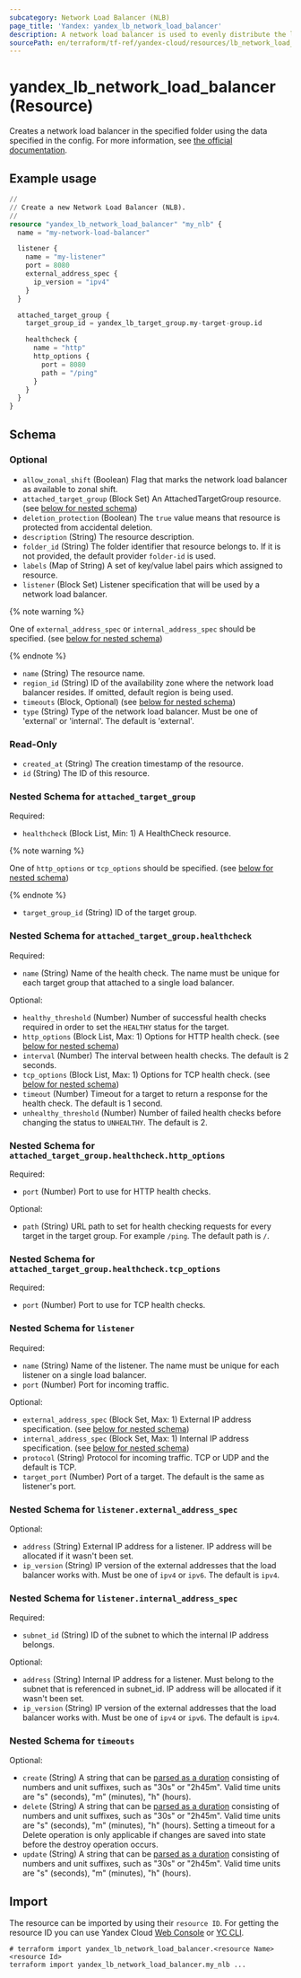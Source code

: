 ```yaml
---
subcategory: Network Load Balancer (NLB)
page_title: 'Yandex: yandex_lb_network_load_balancer'
description: A network load balancer is used to evenly distribute the load across cloud resources.
sourcePath: en/terraform/tf-ref/yandex-cloud/resources/lb_network_load_balancer.md
---
```


# yandex_lb_network_load_balancer (Resource)

Creates a network load balancer in the specified folder using the data specified in the config. For more information, see [the official documentation](https://yandex.cloud/docs/load-balancer/concepts).

## Example usage

```terraform
//
// Create a new Network Load Balancer (NLB).
//
resource "yandex_lb_network_load_balancer" "my_nlb" {
  name = "my-network-load-balancer"

  listener {
    name = "my-listener"
    port = 8080
    external_address_spec {
      ip_version = "ipv4"
    }
  }

  attached_target_group {
    target_group_id = yandex_lb_target_group.my-target-group.id

    healthcheck {
      name = "http"
      http_options {
        port = 8080
        path = "/ping"
      }
    }
  }
}
```

<!-- schema generated by tfplugindocs -->
## Schema

### Optional

- `allow_zonal_shift` (Boolean) Flag that marks the network load balancer as available to zonal shift.
- `attached_target_group` (Block Set) An AttachedTargetGroup resource. (see [below for nested schema](#nestedblock--attached_target_group))
- `deletion_protection` (Boolean) The `true` value means that resource is protected from accidental deletion.
- `description` (String) The resource description.
- `folder_id` (String) The folder identifier that resource belongs to. If it is not provided, the default provider `folder-id` is used.
- `labels` (Map of String) A set of key/value label pairs which assigned to resource.
- `listener` (Block Set) Listener specification that will be used by a network load balancer.

{% note warning %}

One of `external_address_spec` or `internal_address_spec` should be specified. (see [below for nested schema](#nestedblock--listener))

{% endnote %}

- `name` (String) The resource name.
- `region_id` (String) ID of the availability zone where the network load balancer resides. If omitted, default region is being used.
- `timeouts` (Block, Optional) (see [below for nested schema](#nestedblock--timeouts))
- `type` (String) Type of the network load balancer. Must be one of 'external' or 'internal'. The default is 'external'.

### Read-Only

- `created_at` (String) The creation timestamp of the resource.
- `id` (String) The ID of this resource.

<a id="nestedblock--attached_target_group"></a>
### Nested Schema for `attached_target_group`

Required:

- `healthcheck` (Block List, Min: 1) A HealthCheck resource.

{% note warning %}

One of `http_options` or `tcp_options` should be specified. (see [below for nested schema](#nestedblock--attached_target_group--healthcheck))

{% endnote %}

- `target_group_id` (String) ID of the target group.

<a id="nestedblock--attached_target_group--healthcheck"></a>
### Nested Schema for `attached_target_group.healthcheck`

Required:

- `name` (String) Name of the health check. The name must be unique for each target group that attached to a single load balancer.

Optional:

- `healthy_threshold` (Number) Number of successful health checks required in order to set the `HEALTHY` status for the target.
- `http_options` (Block List, Max: 1) Options for HTTP health check. (see [below for nested schema](#nestedblock--attached_target_group--healthcheck--http_options))
- `interval` (Number) The interval between health checks. The default is 2 seconds.
- `tcp_options` (Block List, Max: 1) Options for TCP health check. (see [below for nested schema](#nestedblock--attached_target_group--healthcheck--tcp_options))
- `timeout` (Number) Timeout for a target to return a response for the health check. The default is 1 second.
- `unhealthy_threshold` (Number) Number of failed health checks before changing the status to `UNHEALTHY`. The default is 2.

<a id="nestedblock--attached_target_group--healthcheck--http_options"></a>
### Nested Schema for `attached_target_group.healthcheck.http_options`

Required:

- `port` (Number) Port to use for HTTP health checks.

Optional:

- `path` (String) URL path to set for health checking requests for every target in the target group. For example `/ping`. The default path is `/`.


<a id="nestedblock--attached_target_group--healthcheck--tcp_options"></a>
### Nested Schema for `attached_target_group.healthcheck.tcp_options`

Required:

- `port` (Number) Port to use for TCP health checks.




<a id="nestedblock--listener"></a>
### Nested Schema for `listener`

Required:

- `name` (String) Name of the listener. The name must be unique for each listener on a single load balancer.
- `port` (Number) Port for incoming traffic.

Optional:

- `external_address_spec` (Block Set, Max: 1) External IP address specification. (see [below for nested schema](#nestedblock--listener--external_address_spec))
- `internal_address_spec` (Block Set, Max: 1) Internal IP address specification. (see [below for nested schema](#nestedblock--listener--internal_address_spec))
- `protocol` (String) Protocol for incoming traffic. TCP or UDP and the default is TCP.
- `target_port` (Number) Port of a target. The default is the same as listener's port.

<a id="nestedblock--listener--external_address_spec"></a>
### Nested Schema for `listener.external_address_spec`

Optional:

- `address` (String) External IP address for a listener. IP address will be allocated if it wasn't been set.
- `ip_version` (String) IP version of the external addresses that the load balancer works with. Must be one of `ipv4` or `ipv6`. The default is `ipv4`.


<a id="nestedblock--listener--internal_address_spec"></a>
### Nested Schema for `listener.internal_address_spec`

Required:

- `subnet_id` (String) ID of the subnet to which the internal IP address belongs.

Optional:

- `address` (String) Internal IP address for a listener. Must belong to the subnet that is referenced in subnet_id. IP address will be allocated if it wasn't been set.
- `ip_version` (String) IP version of the external addresses that the load balancer works with. Must be one of `ipv4` or `ipv6`. The default is `ipv4`.



<a id="nestedblock--timeouts"></a>
### Nested Schema for `timeouts`

Optional:

- `create` (String) A string that can be [parsed as a duration](https://pkg.go.dev/time#ParseDuration) consisting of numbers and unit suffixes, such as "30s" or "2h45m". Valid time units are "s" (seconds), "m" (minutes), "h" (hours).
- `delete` (String) A string that can be [parsed as a duration](https://pkg.go.dev/time#ParseDuration) consisting of numbers and unit suffixes, such as "30s" or "2h45m". Valid time units are "s" (seconds), "m" (minutes), "h" (hours). Setting a timeout for a Delete operation is only applicable if changes are saved into state before the destroy operation occurs.
- `update` (String) A string that can be [parsed as a duration](https://pkg.go.dev/time#ParseDuration) consisting of numbers and unit suffixes, such as "30s" or "2h45m". Valid time units are "s" (seconds), "m" (minutes), "h" (hours).

## Import

The resource can be imported by using their `resource ID`. For getting the resource ID you can use Yandex Cloud [Web Console](https://console.yandex.cloud) or [YC CLI](https://yandex.cloud/docs/cli/quickstart).

```shell
# terraform import yandex_lb_network_load_balancer.<resource Name> <resource Id>
terraform import yandex_lb_network_load_balancer.my_nlb ...
```
